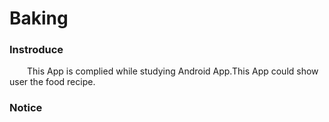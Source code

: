 # Baking

### Instroduce
&ensp;&ensp;&ensp;&ensp;This App is complied while studying Android App.This App could show user the food recipe.

### Notice


